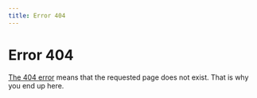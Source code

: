```yaml
---
title: Error 404
---
```


# Error 404

<a href="http://en.wikipedia.org/wiki/HTTP_404">The 404 error</a> means that the requested page does not exist.
That is why you end up here.

